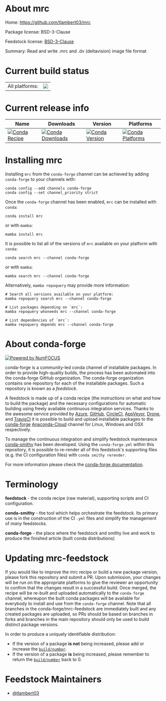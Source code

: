 About mrc
=========

Home: https://github.com/tlambert03/mrc

Package license: BSD-3-Clause

Feedstock license: [BSD-3-Clause](https://github.com/conda-forge/mrc-feedstock/blob/main/LICENSE.txt)

Summary: Read and write .mrc and .dv (deltavision) image file format

Current build status
====================


<table><tr><td>All platforms:</td>
    <td>
      <a href="https://dev.azure.com/conda-forge/feedstock-builds/_build/latest?definitionId=15153&branchName=main">
        <img src="https://dev.azure.com/conda-forge/feedstock-builds/_apis/build/status/mrc-feedstock?branchName=main">
      </a>
    </td>
  </tr>
</table>

Current release info
====================

| Name | Downloads | Version | Platforms |
| --- | --- | --- | --- |
| [![Conda Recipe](https://img.shields.io/badge/recipe-mrc-green.svg)](https://anaconda.org/conda-forge/mrc) | [![Conda Downloads](https://img.shields.io/conda/dn/conda-forge/mrc.svg)](https://anaconda.org/conda-forge/mrc) | [![Conda Version](https://img.shields.io/conda/vn/conda-forge/mrc.svg)](https://anaconda.org/conda-forge/mrc) | [![Conda Platforms](https://img.shields.io/conda/pn/conda-forge/mrc.svg)](https://anaconda.org/conda-forge/mrc) |

Installing mrc
==============

Installing `mrc` from the `conda-forge` channel can be achieved by adding `conda-forge` to your channels with:

```
conda config --add channels conda-forge
conda config --set channel_priority strict
```

Once the `conda-forge` channel has been enabled, `mrc` can be installed with `conda`:

```
conda install mrc
```

or with `mamba`:

```
mamba install mrc
```

It is possible to list all of the versions of `mrc` available on your platform with `conda`:

```
conda search mrc --channel conda-forge
```

or with `mamba`:

```
mamba search mrc --channel conda-forge
```

Alternatively, `mamba repoquery` may provide more information:

```
# Search all versions available on your platform:
mamba repoquery search mrc --channel conda-forge

# List packages depending on `mrc`:
mamba repoquery whoneeds mrc --channel conda-forge

# List dependencies of `mrc`:
mamba repoquery depends mrc --channel conda-forge
```


About conda-forge
=================

[![Powered by
NumFOCUS](https://img.shields.io/badge/powered%20by-NumFOCUS-orange.svg?style=flat&colorA=E1523D&colorB=007D8A)](https://numfocus.org)

conda-forge is a community-led conda channel of installable packages.
In order to provide high-quality builds, the process has been automated into the
conda-forge GitHub organization. The conda-forge organization contains one repository
for each of the installable packages. Such a repository is known as a *feedstock*.

A feedstock is made up of a conda recipe (the instructions on what and how to build
the package) and the necessary configurations for automatic building using freely
available continuous integration services. Thanks to the awesome service provided by
[Azure](https://azure.microsoft.com/en-us/services/devops/), [GitHub](https://github.com/),
[CircleCI](https://circleci.com/), [AppVeyor](https://www.appveyor.com/),
[Drone](https://cloud.drone.io/welcome), and [TravisCI](https://travis-ci.com/)
it is possible to build and upload installable packages to the
[conda-forge](https://anaconda.org/conda-forge) [Anaconda-Cloud](https://anaconda.org/)
channel for Linux, Windows and OSX respectively.

To manage the continuous integration and simplify feedstock maintenance
[conda-smithy](https://github.com/conda-forge/conda-smithy) has been developed.
Using the ``conda-forge.yml`` within this repository, it is possible to re-render all of
this feedstock's supporting files (e.g. the CI configuration files) with ``conda smithy rerender``.

For more information please check the [conda-forge documentation](https://conda-forge.org/docs/).

Terminology
===========

**feedstock** - the conda recipe (raw material), supporting scripts and CI configuration.

**conda-smithy** - the tool which helps orchestrate the feedstock.
                   Its primary use is in the construction of the CI ``.yml`` files
                   and simplify the management of *many* feedstocks.

**conda-forge** - the place where the feedstock and smithy live and work to
                  produce the finished article (built conda distributions)


Updating mrc-feedstock
======================

If you would like to improve the mrc recipe or build a new
package version, please fork this repository and submit a PR. Upon submission,
your changes will be run on the appropriate platforms to give the reviewer an
opportunity to confirm that the changes result in a successful build. Once
merged, the recipe will be re-built and uploaded automatically to the
`conda-forge` channel, whereupon the built conda packages will be available for
everybody to install and use from the `conda-forge` channel.
Note that all branches in the conda-forge/mrc-feedstock are
immediately built and any created packages are uploaded, so PRs should be based
on branches in forks and branches in the main repository should only be used to
build distinct package versions.

In order to produce a uniquely identifiable distribution:
 * If the version of a package **is not** being increased, please add or increase
   the [``build/number``](https://docs.conda.io/projects/conda-build/en/latest/resources/define-metadata.html#build-number-and-string).
 * If the version of a package **is** being increased, please remember to return
   the [``build/number``](https://docs.conda.io/projects/conda-build/en/latest/resources/define-metadata.html#build-number-and-string)
   back to 0.

Feedstock Maintainers
=====================

* [@tlambert03](https://github.com/tlambert03/)

